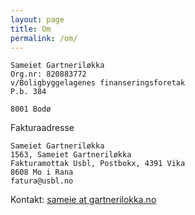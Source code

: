 ```yaml
---
layout: page
title: Om
permalink: /om/
---
```


    Sameiet Gartneriløkka
    Org.nr: 820883772
    v/Boligbyggelagenes finanseringsforetak
    P.b. 384

    8001 Bodø

Fakturaadresse

    Sameiet Gartneriløkka
    1563, Sameiet Gartneriløkka
    Fakturamottak Usbl, Postbokx, 4391 Vika
    8608 Mo i Rana
    fatura@usbl.no

Kontakt: [sameie at gartnerilokka.no](mailto:sameie@gartnerilokka.no)

